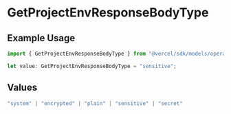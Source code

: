# GetProjectEnvResponseBodyType

## Example Usage

```typescript
import { GetProjectEnvResponseBodyType } from "@vercel/sdk/models/operations";

let value: GetProjectEnvResponseBodyType = "sensitive";
```

## Values

```typescript
"system" | "encrypted" | "plain" | "sensitive" | "secret"
```